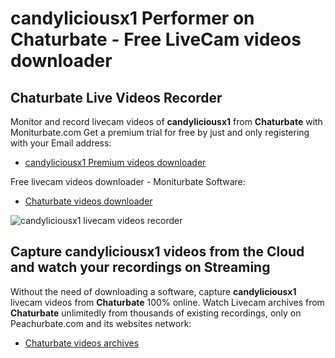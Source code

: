 # candyliciousx1 Performer on Chaturbate - Free LiveCam videos downloader

## Chaturbate Live Videos Recorder

Monitor and record livecam videos of **candyliciousx1** from **Chaturbate** with Moniturbate.com
Get a premium trial for free by just and only registering with your Email address:
* [candyliciousx1 Premium videos downloader](https://moniturbate.com/request-demo-licence-key.html)

Free livecam videos downloader - Moniturbate Software:
* [Chaturbate videos downloader](https://moniturbate.com/moniturbate-download-software.html)

![candyliciousx1 livecam videos recorder](https://peachurnet.com/templates/moniturbate-software.png)


## Capture candyliciousx1 videos from the Cloud and watch your recordings on Streaming

Without the need of downloading a software, capture **candyliciousx1** livecam videos from **Chaturbate** 100% online.
Watch Livecam archives from **Chaturbate** unlimitedly from thousands of existing recordings, only on Peachurbate.com and its websites network:
* [Chaturbate videos archives](https://peachurnet.com/)